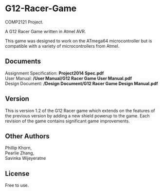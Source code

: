 G12-Racer-Game
==============

COMP2121 Project.

A G12 Racer Game written in Atmel AVR.

This game was designed to work on the ATmega64 microcontroller but is compatible with a variety of microcontrollers from Atmel.


Documents
----------
Assignment Specification: <strong>Project2014 Spec.pdf</strong><br/>
User Manual: <strong>/User Manual/G12 Racer Game User Manual.pdf</strong><br/>
Design Document: <strong>/Design Document/G12 Racer Game Design Manual.pdf</strong><br/>


Version
-------
This is version 1.2 of the G12 Racer game which extends on the features of the previous version by adding a new shield powerup to the game. Each revision of the game contains significant game improvements.

Other Authors
-------------
Phillip Khorn,<br/>
Pearlie Zhang,<br/> 
Savinka Wijeyeratne<br/>

License
-------
Free to use.